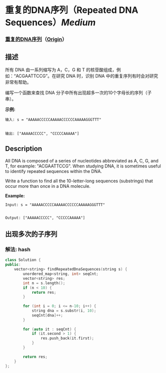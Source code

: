 # 重复的DNA序列（Repeated DNA Sequences）*Medium*
### [重复的DNA序列](https://leetcode-cn.com/problems/repeated-dna-sequences)（[Origin](https://leetcode.com/problems/repeated-dna-sequences)）
## 描述
所有 DNA 由一系列缩写为 A，C，G 和 T 的核苷酸组成，例如：&ldquo;ACGAATTCCG&rdquo;。在研究 DNA 时，识别 DNA 中的重复序列有时会对研究非常有帮助。

编写一个函数来查找 DNA 分子中所有出现超多一次的10个字母长的序列（子串）。

**示例:**
```
输入: s = "AAAAACCCCCAAAAACCCCCCAAAAAGGGTTT"


输出: ["AAAAACCCCC", "CCCCCAAAAA"]
```

## Description
All DNA is composed of a series of nucleotides abbreviated as A, C, G, and T, for example: "ACGAATTCCG". When studying DNA, it is sometimes useful to identify repeated sequences within the DNA.

Write a function to find all the 10-letter-long sequences (substrings) that occur more than once in a DNA molecule.

**Example:**
```
Input: s = "AAAAACCCCCAAAAACCCCCCAAAAAGGGTTT"


Output: ["AAAAACCCCC", "CCCCCAAAAA"]
```



## 出现多次的子序列
### 解法: hash
```c++
class Solution {
public:
    vector<string> findRepeatedDnaSequences(string s) {
        unordered_map<string, int> seqCnt;
        vector<string> res;
        int n = s.length();
        if (n < 10) {
            return res;
        }
        
        for (int i = 0; i <= n-10; i++) {
            string dna = s.substr(i, 10);
            seqCnt[dna]++;
        }
        
        for (auto it : seqCnt) {
            if (it.second > 1) {
                res.push_back(it.first);
            }
        }
        
        return res;
    }
};
```
